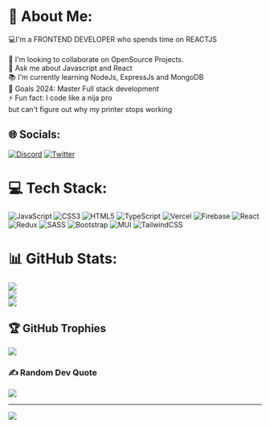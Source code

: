# 💫 About Me:
💻I'm a FRONTEND DEVELOPER who spends time on REACTJS<br><br>👯 I'm looking to collaborate on OpenSource Projects.<br>💬 Ask me about Javascript and React <br>📚 I'm currently learning NodeJs, ExpressJs and MongoDB<br>🎯 Goals 2024: Master Full stack development<br>⚡ Fun fact: I code like a nija pro <br>      but can't figure out why my printer stops working


## 🌐 Socials:
[![Discord](https://img.shields.io/badge/Discord-%237289DA.svg?logo=discord&logoColor=white)](https://discord.gg/ethen2408) [![Twitter](https://img.shields.io/badge/Twitter-%231DA1F2.svg?logo=Twitter&logoColor=white)](https://twitter.com/callmeVineeth24) 

# 💻 Tech Stack:
![JavaScript](https://img.shields.io/badge/javascript-%23323330.svg?style=flat&logo=javascript&logoColor=%23F7DF1E) ![CSS3](https://img.shields.io/badge/css3-%231572B6.svg?style=flat&logo=css3&logoColor=white) ![HTML5](https://img.shields.io/badge/html5-%23E34F26.svg?style=flat&logo=html5&logoColor=white) ![TypeScript](https://img.shields.io/badge/typescript-%23007ACC.svg?style=flat&logo=typescript&logoColor=white) ![Vercel](https://img.shields.io/badge/vercel-%23000000.svg?style=flat&logo=vercel&logoColor=white) ![Firebase](https://img.shields.io/badge/firebase-%23039BE5.svg?style=flat&logo=firebase) ![React](https://img.shields.io/badge/react-%2320232a.svg?style=flat&logo=react&logoColor=%2361DAFB) ![Redux](https://img.shields.io/badge/redux-%23593d88.svg?style=flat&logo=redux&logoColor=white) ![SASS](https://img.shields.io/badge/SASS-hotpink.svg?style=flat&logo=SASS&logoColor=white) ![Bootstrap](https://img.shields.io/badge/bootstrap-%238511FA.svg?style=flat&logo=bootstrap&logoColor=white) ![MUI](https://img.shields.io/badge/MUI-%230081CB.svg?style=flat&logo=mui&logoColor=white) ![TailwindCSS](https://img.shields.io/badge/tailwindcss-%2338B2AC.svg?style=flat&logo=tailwind-css&logoColor=white)
# 📊 GitHub Stats:
![](https://github-readme-stats.vercel.app/api?username=callmeVineeth&theme=prussian&hide_border=false&include_all_commits=true&count_private=false)<br/>
![](https://github-readme-streak-stats.herokuapp.com/?user=callmeVineeth&theme=prussian&hide_border=false)<br/>
![](https://github-readme-stats.vercel.app/api/top-langs/?username=callmeVineeth&theme=prussian&hide_border=false&include_all_commits=true&count_private=false&layout=compact)

## 🏆 GitHub Trophies
![](https://github-profile-trophy.vercel.app/?username=callmeVineeth&theme=monokai&no-frame=true&no-bg=true&margin-w=4)

### ✍️ Random Dev Quote
![](https://quotes-github-readme.vercel.app/api?type=horizontal&theme=radical)

---
[![](https://visitcount.itsvg.in/api?id=callmeVineeth&icon=5&color=1)](https://visitcount.itsvg.in)

<!-- Proudly created with GPRM ( https://gprm.itsvg.in ) -->
